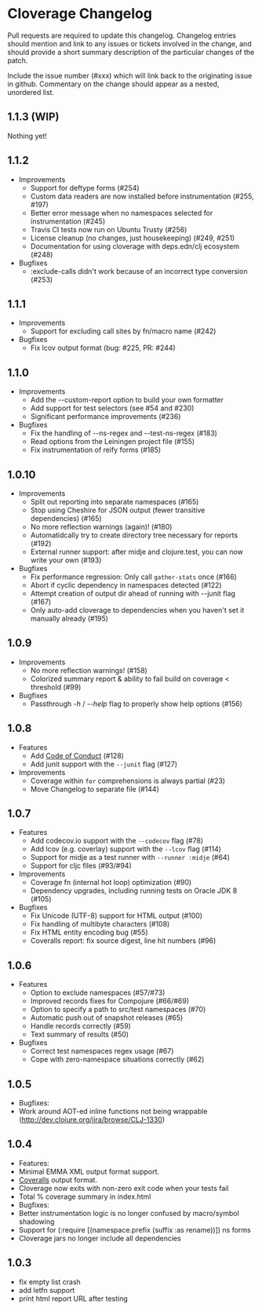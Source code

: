 # Cloverage Changelog

Pull requests are required to update this changelog.  Changelog entries should
mention and link to any issues or tickets involved in the change, and should
provide a short summary description of the particular changes of the patch.

Include the issue number (#xxx) which will link back to the originating issue
in github. Commentary on the change should appear as a nested, unordered list.

## 1.1.3 (WIP)

Nothing yet!

## 1.1.2

- Improvements
  - Support for deftype forms (#254)
  - Custom data readers are now installed before instrumentation (#255, #197)
  - Better error message when no namespaces selected for instrumentation (#245)
  - Travis CI tests now run on Ubuntu Trusty (#256)
  - License cleanup (no changes, just housekeeping) (#249, #251)
  - Documentation for using cloverage with deps.edn/clj ecosystem (#248)
- Bugfixes
  - :exclude-calls didn't work because of an incorrect type conversion (#253)

## 1.1.1

- Improvements
  - Support for excluding call sites by fn/macro name (#242)
- Bugfixes
  - Fix lcov output format (bug: #225, PR: #244)

## 1.1.0
- Improvements
  - Add the --custom-report option to build your own formatter
  - Add support for test selectors (see #54 and #230)
  - Significant performance improvements (#236)
- Bugfixes
  - Fix the handling of --ns-regex and --test-ns-regex (#183)
  - Read options from the Leiningen project file (#155)
  - Fix instrumentation of reify forms (#185)

## 1.0.10
- Improvements
  - Split out reporting into separate namespaces (#165)
  - Stop using Cheshire for JSON output (fewer transitive dependencies) (#165)
  - No more reflection warnings (again)! (#180)
  - Automatidcally try to create directory tree necessary for reports (#192)
  - External runner support: after midje and clojure.test, you can now write your own (#193)
- Bugfixes
  - Fix performance regression: Only call `gather-stats` once (#166)
  - Abort if cyclic dependency in namespaces detected (#122)
  - Attempt creation of output dir ahead of running with --junit flag (#167)
  - Only auto-add cloverage to dependencies when you haven't set it manually already (#195)

## 1.0.9
- Improvements
  - No more reflection warnings! (#158)
  - Colorized summary report & ability to fail build on coverage &lt; threshold (#99)
- Bugfixes
  - Passthrough _-h_ / _--help_ flag to properly show help options (#156)

## 1.0.8
- Features
  - Add [Code of Conduct](https://github.com/cloverage/cloverage/blob/master/CODE_OF_CONDUCT.md) (#128)
  - Add junit support with the `--junit` flag (#127)
- Improvements
  - Coverage within `for` comprehensions is always partial (#23)
  - Move Changelog to separate file (#144)

## 1.0.7
- Features
  - Add codecov.io support with the `--codecov` flag (#78)
  - Add lcov (e.g. coverlay) support with the `--lcov` flag (#114)
  - Support for midje as a test runner with `--runner :midje` (#64)
  - Support for cljc files (#93/#94)
- Improvements
  - Coverage fn (internal hot loop) optimization (#90)
  - Dependency upgrades, including running tests on Oracle JDK 8 (#105)
- Bugfixes
  - Fix Unicode (UTF-8) support for HTML output (#100)
  - Fix handling of multibyte characters (#108)
  - Fix HTML entity encoding bug (#55)
  - Coveralls report: fix source digest, line hit numbers (#96)

## 1.0.6
- Features
  - Option to exclude namespaces (#57/#73)
  - Improved records fixes for Compojure (#66/#69)
  - Option to specify a path to src/test namespaces (#70)
  - Automatic push out of snapshot releases (#65)
  - Handle records correctly (#59)
  - Text summary of results (#50)
- Bugfixes
  - Correct test namespaces regex usage (#67)
  - Cope with zero-namespace situations correctly (#62)

## 1.0.5
- Bugfixes:
 - Work around AOT-ed inline functions not being wrappable (http://dev.clojure.org/jira/browse/CLJ-1330)

## 1.0.4
- Features:
 - Minimal EMMA XML output format support.
 - [Coveralls](https://coveralls.io) output format.
 - Cloverage now exits with non-zero exit code when your tests fail
 - Total % coverage summary in index.html
- Bugfixes:
 - Better instrumentation logic is no longer confused by macro/symbol shadowing
 - Support for (:require [(namespace.prefix (suffix :as rename))]) ns forms
 - Cloverage jars no longer include all dependencies

## 1.0.3
 - fix empty list crash
 - add letfn support
 - print html report URL after testing
